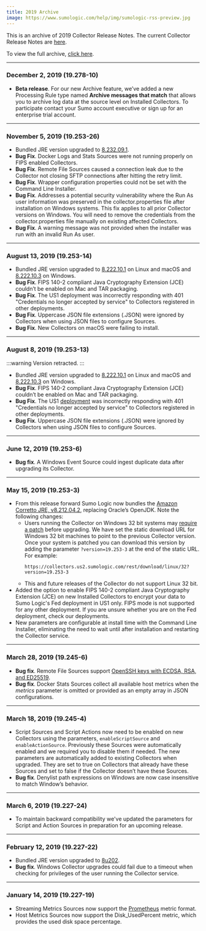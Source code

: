 ```yaml
---
title: 2019 Archive
image: https://www.sumologic.com/help/img/sumologic-rss-preview.jpg
---
```


This is an archive of 2019 Collector Release Notes. The current Collector Release Notes are [here](/release-notes-collector).

To view the full archive, [click here](/release-notes-collector/archive).

<!--truncate-->

---
### December 2, 2019 (19.278-10)

* **Beta release**. For our new Archive feature, we’ve added a new Processing Rule type named **Archive messages that match** that allows you to archive log data at the source level on Installed Collectors. To participate contact your Sumo account executive or sign up for an enterprise trial account.

---
### November 5, 2019 (19.253-26)
* Bundled JRE version upgraded to [8.232.09.1](https://docs.aws.amazon.com/corretto/latest/corretto-8-ug/change-log.html#changes-2019-10-15).
* **Bug Fix**. Docker Logs and Stats Sources were not running properly on FIPS enabled Collectors.
* **Bug Fix**. Remote File Sources caused a connection leak due to the Collector not closing SFTP connections after hitting the retry limit.
* **Bug Fix**. Wrapper configuration properties could not be set with the Command Line Installer.
* **Bug Fix**. Addresses a potential security vulnerability where the Run As user information was preserved in the collector.properties file after installation on Windows systems. This fix applies to all prior Collector versions on Windows. You will need to remove the credentials from the collector.properties file manually on existing affected Collectors.
* **Bug Fix**. A warning message was not provided when the installer was run with an invalid Run As user.

---
### August 13, 2019 (19.253-14)
* Bundled JRE version upgraded to [8.222.10.1](https://docs.aws.amazon.com/corretto/latest/corretto-8-ug/change-log.html#changes-2019-07-16) on Linux and macOS and [8.222.10.3](https://docs.aws.amazon.com/corretto/latest/corretto-8-ug/change-log.html#changes-2019-07-16-3) on Windows.
* **Bug Fix**. FIPS 140-2 compliant Java Cryptography Extension (JCE) couldn’t be enabled on Mac and TAR packaging.
* **Bug Fix**. The US1 deployment was incorrectly responding with 401 "Credentials no longer accepted by service" to Collectors registered in other deployments.
* **Bug Fix**. Uppercase JSON file extensions (.JSON) were ignored by Collectors when using JSON files to configure Sources.
* **Bug Fix**. New Collectors on macOS were failing to install.

---
### August 8, 2019 (19.253-13)

:::warning
Version retracted.
:::

* Bundled JRE version upgraded to [8.222.10.1](https://docs.aws.amazon.com/corretto/latest/corretto-8-ug/change-log.html#changes-2019-07-16) on Linux and macOS and [8.222.10.3](https://docs.aws.amazon.com/corretto/latest/corretto-8-ug/change-log.html#changes-2019-07-16-3) on Windows.
* **Bug Fix**. FIPS 140-2 compliant Java Cryptography Extension (JCE) couldn’t be enabled on Mac and TAR packaging.
* **Bug Fix**. The US1 [deployment](/docs/api/getting-started/#sumo-logic-endpoints-by-deployment-and-firewall-security) was incorrectly responding with 401 "Credentials no longer accepted by service" to Collectors registered in other deployments.
* **Bug Fix**. Uppercase JSON file extensions (.JSON) were ignored by Collectors when using JSON files to configure Sources.

---
### June 12, 2019 (19.253-6)
* **Bug fix**. A Windows Event Source could ingest duplicate data after upgrading its Collector.

---
### May 15, 2019 (19.253-3)
* From this release forward Sumo Logic now bundles the [Amazon Corretto JRE, v8.212.04.2](https://docs.aws.amazon.com/corretto/latest/corretto-8-ug/change-log.html#changes-2019-04-21), replacing Oracle’s OpenJDK. Note the following changes:
    * Users running the Collector on Windows 32 bit systems may [require a patch](https://support.microsoft.com/en-us/help/2842230/out-of-memory-error-on-a-computer-that-has-a-customized-maxmemorypersh) before upgrading. We have set the static download URL for Windows 32 bit machines to point to the previous Collector version. Once your system is patched you can download this version by adding the parameter `?version=19.253-3` at the end of the static URL. For example:
      ```
      https://collectors.us2.sumologic.com/rest/download/linux/32?version=19.253-3
      ```
    * This and future releases of the Collector do not support Linux 32 bit.
* Added the option to enable FIPS 140-2 compliant Java Cryptography Extension (JCE) on new Installed Collectors to encrypt your data to Sumo Logic's Fed deployment in US1 only. FIPS mode is not supported for any other deployment. If you are unsure whether you are on the Fed deployment, check our deployments.
* New parameters are configurable at install time with the Command Line Installer, eliminating the need to wait until after installation and restarting the Collector service.

---
### March 28, 2019 (19.245-6)
* **Bug fix**. Remote File Sources support [OpenSSH keys with ECDSA, RSA, and ED25519](https://github.com/connectbot/sshlib).
* **Bug fix**. Docker Stats Sources collect all available host metrics when the _metrics_ parameter is omitted or provided as an empty array in JSON configurations.

---
### March 18, 2019 (19.245-4)
* Script Sources and Script Actions now need to be enabled on new Collectors using the parameters, `enableScriptSource` and `enableActionSource`. Previously these Sources were automatically enabled and we required you to disable them if needed. The new parameters are automatically added to existing Collectors when upgraded. They are set to true on Collectors that already have these Sources and set to false if the Collector doesn’t have these Sources.
* **Bug fix**. Denylist path expressions on Windows are now case insensitive to match Window’s behavior.

---
### March 6, 2019 (19.227-24)
* To maintain backward compatibility we've updated the parameters for Script and Action Sources in preparation for an upcoming release.

---
### February 12, 2019 (19.227-22)
* Bundled JRE version upgraded to [8u202](https://www.oracle.com/technetwork/java/javase/8u202-relnotes-5209339.html).
* **Bug fix**. Windows Collector upgrades could fail due to a timeout when checking for privileges of the user running the Collector service.

---
### January 14, 2019 (19.227-19)
* Streaming Metrics Sources now support the [Prometheus](https://prometheus.io/) metric format.
* Host Metrics Sources now support the Disk_UsedPercent metric, which provides the used disk space percentage.
